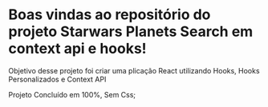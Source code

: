 # Boas vindas ao repositório do projeto Starwars Planets Search em context api e hooks!

Objetivo desse projeto foi criar uma plicação React utilizando Hooks, Hooks Personalizados e Context API

Projeto Concluído em 100%, Sem Css;
